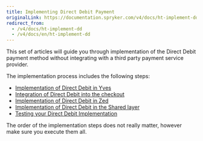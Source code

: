 ```yaml
---
title: Implementing Direct Debit Payment
originalLink: https://documentation.spryker.com/v4/docs/ht-implement-dd
redirect_from:
  - /v4/docs/ht-implement-dd
  - /v4/docs/en/ht-implement-dd
---
```


This set of articles will guide you through implementation of the Direct Debit payment method without integrating with a third party payment service provider.

The implementation process includes the following steps:

* [Implementation of Direct Debit in Yves](/docs/scos/dev/developer-guides/202001.0/development-guide/back-end/data-manipulation/payment-methods/direct-debit-example-implementation/dd-fe-implement)
* [Integration of Direct Debit into the checkout](/docs/scos/dev/developer-guides/202001.0/development-guide/back-end/data-manipulation/payment-methods/direct-debit-example-implementation/dd-checkout-imp)
* [Implementation of Direct Debit in Zed](/docs/scos/dev/developer-guides/202001.0/development-guide/back-end/data-manipulation/payment-methods/direct-debit-example-implementation/dd-be-implement)
* [Implementation of Direct Debit in the Shared layer](/docs/scos/dev/developer-guides/202001.0/development-guide/back-end/data-manipulation/payment-methods/direct-debit-example-implementation/dd-shared-imple)
* [Testing your Direct Debit Implementation](/docs/scos/dev/developer-guides/202001.0/development-guide/back-end/data-manipulation/payment-methods/direct-debit-example-implementation/dd-test-impleme)

The order of the implementation steps does not really matter, however make sure you execute them all.
